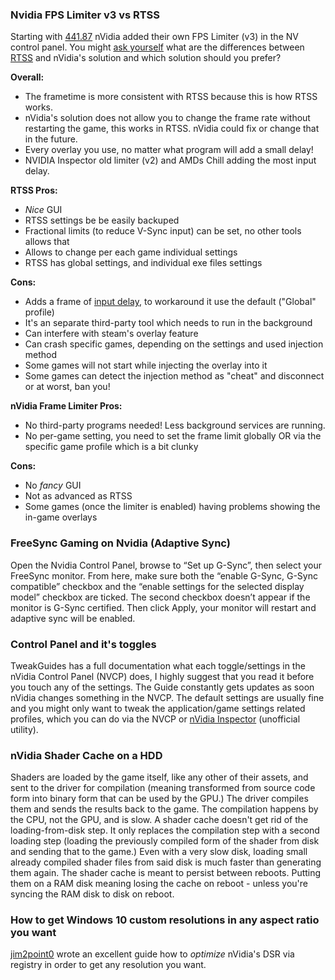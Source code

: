 ### Nvidia FPS Limiter v3 vs RTSS

Starting with [441.87](https://github.com/CHEF-KOCH/nVidia-modded-Inf/releases/tag/441.87) nVidia added their own FPS Limiter (v3) in the NV control panel. You might [ask yourself](https://youtu.be/W66pTe8YM2s) what are the differences between [RTSS](https://www.guru3d.com/files-details/rtss-rivatuner-statistics-server-download.html) and nVidia's solution and which solution should you prefer?

**Overall:**
- The frametime is more consistent with RTSS because this is how RTSS works.
- nVidia's solution does not allow you to change the frame rate without restarting the game, this works in RTSS. nVidia could fix or change that in the future.
- Every overlay you use, no matter what program will add a small delay!
- NVIDIA Inspector old limiter (v2) and AMDs Chill adding the most input delay.

**RTSS Pros:**
- _Nice_ GUI
- RTSS settings be be easily backuped
- Fractional limits (to reduce V-Sync input) can be set, no other tools allows that
- Allows to change per each game individual settings
- RTSS has global settings, and individual exe files settings

**Cons:**
- Adds a frame of [input delay](https://www.youtube.com/watch?v=rs0PYCpBJjc), to workaround it use the default ("Global" profile)
- It's an separate third-party tool which needs to run in the background
- Can interfere with steam's overlay feature
- Can crash specific games, depending on the settings and used injection method
- Some games will not start while injecting the overlay into it
- Some games can detect the injection method as "cheat" and disconnect or at worst, ban you!

**nVidia Frame Limiter Pros:**
- No third-party programs needed! Less background services are running.
- No per-game setting, you need to set the frame limit globally OR via the specific game profile which is a bit clunky

**Cons:**
- No _fancy_ GUI
- Not as advanced as RTSS
- Some games (once the limiter is enabled) having problems showing the in-game overlays


### FreeSync Gaming on Nvidia (Adaptive Sync)

Open the Nvidia Control Panel, browse to “Set up G-Sync”, then select your FreeSync monitor. From here, make sure both the “enable G-Sync, G-Sync compatible” checkbox and the “enable settings for the selected display model” checkbox are ticked. The second checkbox doesn’t appear if the monitor is G-Sync certified. Then click Apply, your monitor will restart and adaptive sync will be enabled.


### Control Panel and it's toggles

TweakGuides has a full documentation what each toggle/settings in the nVidia Control Panel (NVCP) does, I highly suggest that you read it before you touch any of the settings. The Guide constantly gets updates as soon nVidia changes something in the NVCP. The default settings are usually fine and you might only want to tweak the application/game settings related profiles, which you can do via the NVCP or [nVidia Inspector](https://github.com/DeadManWalkingTO/NVidiaProfileInspectorDmW) (unofficial utility).


### nVidia Shader Cache on a HDD

Shaders are loaded by the game itself, like any other of their assets, and sent to the driver for compilation (meaning transformed from source code form into binary form that can be used by the GPU.) The driver compiles them and sends the results back to the game. The compilation happens by the CPU, not the GPU, and is slow. A shader cache doesn't get rid of the loading-from-disk step. It only replaces the compilation step with a second loading step (loading the previously compiled form of the shader from disk and sending that to the game.) Even with a very slow disk, loading small already compiled shader files from said disk is much faster than generating them again. The shader cache is meant to persist between reboots. Putting them on a RAM disk meaning losing the cache on reboot - unless you're syncing the RAM disk to disk on reboot.


### How to get Windows 10 custom resolutions in any aspect ratio you want

[jim2point0](https://www.deadendthrills.com/forum/discussion/504/how-to-custom-aspect-ratios-and-resolutions-via-dsr-nvidia-only) wrote an excellent guide how to _optimize_ nVidia's DSR via registry in order to get any resolution you want.
